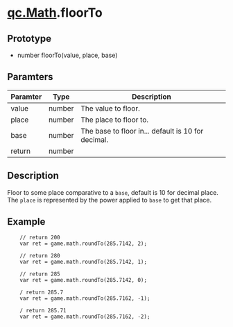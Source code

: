 # [qc.Math](README.md).floorTo

## Prototype
* number floorTo(value, place, base)

## Paramters
| Paramter | Type | Description |
| ------------- | ------------- | -------------|
| value | number | The value to floor.  |
| place | number | The place to floor to. |
| base | number | The base to floor in... default is 10 for decimal. |
| return | number |  |

## Description
Floor to some place comparative to a `base`, default is 10 for decimal place.
The `place` is represented by the power applied to `base` to get that place.

## Example
````
    // return 200
    var ret = game.math.roundTo(285.7142, 2);

    // return 280
    var ret = game.math.roundTo(285.7142, 1);

    // return 285
    var ret = game.math.roundTo(285.7142, 0);

    / return 285.7
    var ret = game.math.roundTo(285.7162, -1);

    / return 285.71
    var ret = game.math.roundTo(285.7162, -2);
````
